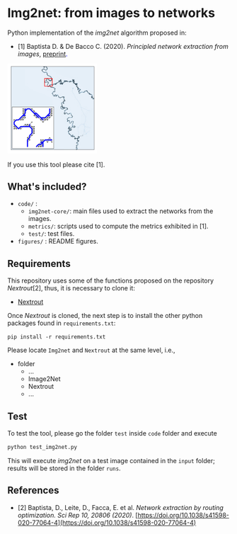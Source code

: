 # Img2net: from images to networks

Python implementation of the _img2net_ algorithm proposed in:

- [1] Baptista D. & De Bacco C. (2020). *Principled network extraction from images*, <span style="color:blue">[preprint](https://arxiv.org/abs/2012.12758).

<img src="figures/pre_extracted__angolan_river_crop.png" width="40%" alt="hi" class="inline"/>

If you use this tool please cite [1].

## What's included?

- `code/` :
    + `img2net-core/`: main files used to extract the networks from the images.
    + `metrics/`: scripts used to compute the metrics exhibited in [1].
    + `test/`: test files.
- `figures/` : README figures.


## Requirements

This repository uses some of the functions proposed on the repository _Nextrout_[2], thus, it is necessary to clone it:

- [Nextrout](https://github.com/Danielaleite/Nextrout)

Once _Nextrout_ is cloned, the next step is to install the other python packages found in `requirements.txt`:

```
pip install -r requirements.txt
```

Please locate  `Img2net` and `Nextrout` at the same level, i.e.,

- folder
    + ...
    + Image2Net
    + Nextrout
    + ...

## Test

To test the tool, please go the folder `test` inside `code` folder and execute

```bash
python test_img2net.py
```
This will execute _img2net_ on a test image contained in the `input` folder; results will be stored in the folder `runs`.

## References

- [2] Baptista, D., Leite, D., Facca, E. et al. *Network extraction by routing optimization. Sci Rep 10, 20806 (2020)*. [https://doi.org/10.1038/s41598-020-77064-4](https://doi.org/10.1038/s41598-020-77064-4)
